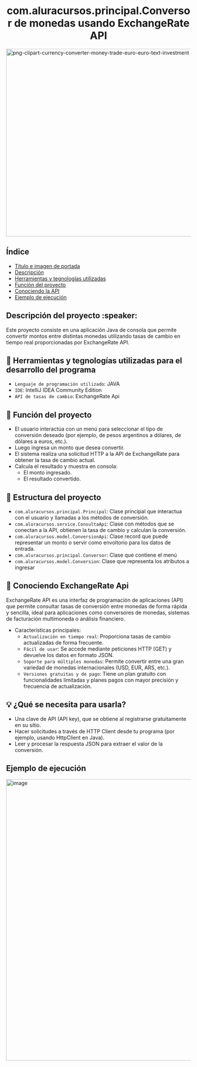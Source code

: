 <h1 align="center"> com.aluracursos.principal.Conversor de monedas usando ExchangeRate API</h1>
<img width="900" height="512" alt="png-clipart-currency-converter-money-trade-euro-euro-text-investment" src="https://github.com/user-attachments/assets/1147f05c-3917-4ef9-970d-e235797cd9ac" />


## Índice
* [Título e imagen de portada](#Título-e-imagen-de-portada)
* [Descripción](#descripción)
* [Herramientas y tegnologías utilizadas](#herramientas-y-tegnologías-utilizadas)
* [Función del proyecto](#función-del-proyecto)
* [Conociendo la API](#conociendo-la-api)
* [Ejemplo de ejecución](#ejemplo-de-ejecución)
  
<h2>Descripción del proyecto :speaker:</h2>
Este proyecto consiste en una aplicación Java de consola que permite convertir montos entre distintas monedas utilizando tasas de cambio en tiempo real proporcionadas por ExchangeRate API.

## :wrench: Herramientas y tegnologías utilizadas para el desarrollo del programa
-  `Lenguaje de programación utilizado`: JAVA
-  `IDE`: IntelliJ IDEA Community Edition
-  `API de tasas de cambio`: ExchangeRate Api

## :hammer: Función del proyecto
- El usuario interactúa con un menú para seleccionar el tipo de conversión deseado (por ejemplo, de pesos argentinos a dólares, de dólares a euros, etc.).
- Luego ingresa un monto que desea convertir.
- El sistema realiza una solicitud HTTP a la API de ExchangeRate para obtener la tasa de cambio actual.
- Calcula el resultado y muestra en consola:
   - El monto ingresado.
   - El resultado convertido.
 
 ## :bridge_at_night: Estructura del proyecto
-  `com.aluracursos.principal.Principal`: Clase principal que interactua con el usuario y llamadas a los métodos de conversión.
-  `com.aluracursos.service.ConsultaApi`: Clase con métodos que se conectan a la API, obtienen la tasa de cambio y calculan la conversión.
-  `com.aluracursos.model.ConversionApi`: Clase record que puede representar un monto o servir como envoltorio para los datos de entrada.
- `com.aluracursos.principal.Conversor`: Clase que contiene el menú
- `com.aluracursos.model.Conversion`: Clase que representa los atributos a ingresar

  
## :pushpin: Conociendo ExchangeRate Api
ExchangeRate API es una interfaz de programación de aplicaciones (API) que permite consultar tasas de conversión entre monedas de forma rápida y sencilla, ideal para aplicaciones como conversores de monedas, sistemas de facturación multimoneda o análisis financiero.
- Características principales:
  - `Actualización en tiempo real`: Proporciona tasas de cambio actualizadas de forma frecuente.
  - `Fácil de usar`: Se accede mediante peticiones HTTP (GET) y devuelve los datos en formato JSON.
  - `Soporte para múltiples monedas`: Permite convertir entre una gran variedad de monedas internacionales (USD, EUR, ARS, etc.).
  - `Versiones gratuitas y de pago`: Tiene un plan gratuito con funcionalidades limitadas y planes pagos con mayor precisión y frecuencia de actualización.



 ## :bulb: ¿Qué se necesita para usarla?
- Una clave de API (API key), que se obtiene al registrarse gratuitamente en su sitio.
- Hacer solicitudes a través de HTTP Client desde tu programa (por ejemplo, usando HttpClient en Java).
- Leer y procesar la respuesta JSON para extraer el valor de la conversión.

## Ejemplo de ejecución

<img width="1366" height="768" alt="image" src="https://github.com/user-attachments/assets/4d1c83e0-5597-4dff-9cf8-94c52dcad5ee" />
